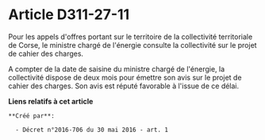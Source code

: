# Article D311-27-11

Pour les appels d'offres portant sur le territoire de la collectivité territoriale de Corse, le ministre chargé de l'énergie
consulte la collectivité sur le projet de cahier des charges. 

A compter de la date de saisine du ministre chargé de l'énergie, la collectivité dispose de deux mois pour émettre son avis
sur le projet de cahier des charges. Son avis est réputé favorable à l'issue de ce délai.

**Liens relatifs à cet article**

	**Créé par**:

	  - Décret n°2016-706 du 30 mai 2016 - art. 1
